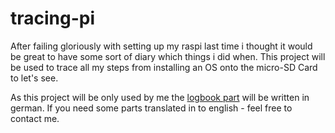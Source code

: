 # tracing-pi

After failing gloriously with setting up my raspi last time i thought it would be great to have some sort of diary which things i did when.
This project will be used to trace all my steps from installing an OS onto the micro-SD Card to let's see.

As this project will be only used by me the [logbook part](Logbook.md) will be written in german. If you need some parts translated in to english - feel free to contact me.
